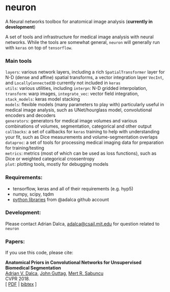 # neuron
A Neural networks toolbox for anatomical image analysis (**currently in development**)  

A set of tools and infrastructure for medical image analysis with neural networks. While the tools are somewhat general, `neuron` will generally run with `keras` on top of `tensorflow`.

### Main tools
`layers`: various network layers, including a rich `SpatialTransformer` layer for N-D (dense and affine) spatial transforms, a vector integration layer `VecInt`, and `LocallyConnected3D` currently not included in `keras`  
`utils`: various utilities, including `interpn`: N-D gridded interpolation, `transform`: warp images, `integrate_vec`: vector field integration, `stack_models`: keras model stacking  
`models`: flexible models (many parameters to play with) particularly useful in medical image analysis, such as UNet/hourglass model, convolutional encoders and decoders   
`generators`: generators for medical image volumes and various combinations of volumes, segmentation, categorical and other output  
`callbacks`: a set of callbacks for `keras` training to help with understanding your fit, such as Dice measurements and volume-segmentation overlaps  
`dataproc`: a set of tools for processing medical imaging data for preparation for training/testing  
`metrics`: metrics (most of which can be used as loss functions), such as Dice or weighted categorical crossentropy  
`plot`: plotting tools, mostly for debugging models  


### Requirements:
- tensorflow, keras and all of their requirements (e.g. hyp5) 
- numpy, scipy, tqdm  
- [python libraries](https://github.com/search?q=user%3Aadalca+topic%3Apython) from @adalca github account  
 
### Development:
Please contact Adrian Dalca, adalca@csail.mit.edu for question related to `neuron`

### Papers:
If you use this code, please cite:

**Anatomical Priors in Convolutional Networks for Unsupervised Biomedical Segmentation**  
[Adrian V. Dalca](http://adalca.mit.edu), [John Guttag](https://people.csail.mit.edu/guttag/), [Mert R. Sabuncu](http://sabuncu.engineering.cornell.edu/)  
CVPR 2018.  
[ [PDF](http://www.mit.edu/~adalca/files/papers/cvpr2018_priors.pdf) | [bibtex](bibtex.txt) ]
